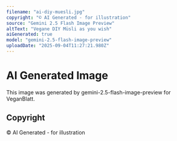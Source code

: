 ```yaml
---
filename: "ai-diy-muesli.jpg"
copyright: "© AI Generated - for illustration"
source: "Gemini 2.5 Flash Image Preview"
altText: "Vegane DIY Müsli as you wish"
aiGenerated: true
model: "gemini-2.5-flash-image-preview"
uploadDate: "2025-09-04T11:27:21.980Z"
---
```


# AI Generated Image

This image was generated by gemini-2.5-flash-image-preview for VeganBlatt.

## Copyright
© AI Generated - for illustration
